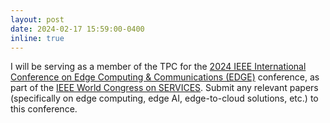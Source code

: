 ```yaml
---
layout: post
date: 2024-02-17 15:59:00-0400
inline: true
---
```


I will be serving as a member of the TPC for the [2024 IEEE International Conference on Edge Computing & Communications (EDGE)](http://www.icccn.org/) conference, as part of the [IEEE World Congress on SERVICES](https://services.conferences.computer.org/2024/). Submit any relevant papers (specifically on edge computing, edge AI, edge-to-cloud solutions, etc.) to this conference.
